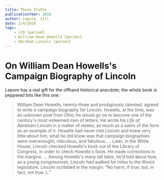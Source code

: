 ```yaml
---
title: These Truths
publicationYear: 2018
author: Lepore, Jill
date: 2/4/2019
tags:
    - c19 [period]
    - William Dean Howells [person]
    - Abraham Lincoln [person]
---
```


# On William Dean Howells's Campaign Biography of Lincoln

Lepore has a real gift for the offhand historical anecdote; the whole book is peppered bits like this one:

> William Dean Howells, twenty-three and prodigiously talented, agreed to write a campaign biography for Lincoln. Howells, at the time, was an unknown poet from Ohio; he would go on to become one of the century's most esteemed men of letters. He wrote his _Life of Abraham Lincoln_ in a matter of weeks, as much as a satire of the form as an example of it. Howells had never met Lincoln and knew very little about him; what he did know was that campaign biographies were overwrought, ridiculous, and fabulous. ... Later, in the White House, Lincoln checked Howells's book out of the Library of Congress, in order to check Howells's facts. He made corrections in the margins. ... Among Howells's many tall tales, he'd told about how, as a young congressman, Lincoln had walked for miles to the Illinois legislature. Lincoln scribbled in the margin: "No harm, if true; but, in fact, not true. L."
